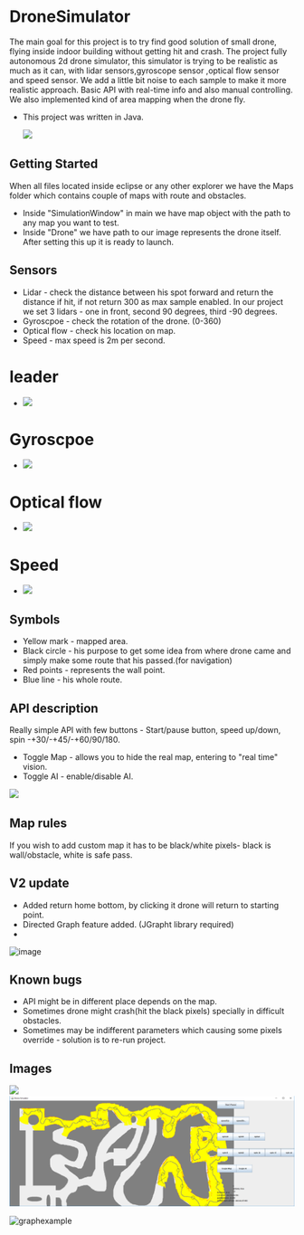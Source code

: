 # DroneSimulator

The main goal for this project is to try find good solution of small drone, flying inside indoor building without getting hit and crash.
The project fully autonomous 2d drone simulator, this simulator is trying to be realistic as much as it can, with lidar sensors,gyroscope sensor ,optical flow sensor and speed sensor.
We add a little bit noise to each sample to make it more realistic approach.
Basic API with real-time info and also manual controlling.
We also implemented kind of area mapping when the drone fly.
* This project was written in Java.
  
  ![](https://www.extremefliers.com/wp-content/uploads/2021/12/how-to-program-a-drone11.jpeg)                       
  
## Getting Started

When all files located inside eclipse or any other explorer we have the Maps folder which contains couple of maps with route and obstacles.
- Inside "SimulationWindow" in main we have map object with the path to any map you want to test.
- Inside "Drone" we have path to our image represents the drone itself.
After setting this up it is ready to launch.

## Sensors
- Lidar - check the distance between his spot forward and return the distance if hit, if not return 300 as max sample enabled.
In our project we set 3 lidars - one in front, second 90 degrees, third -90 degrees.
- Gyroscpoe - check the rotation of the drone. (0-360)
- Optical flow - check his location on map.
- Speed - max speed is 2m per second.

# leader
- ![](https://cdn.sick.com/media/895/0/70/770/IM0090770.png)

# Gyroscpoe
- ![](https://www.bhphotovideo.com/images/images500x500/hubsan_zino000_06_gyroscope_module_for_h117s_1496876.jpg)

# Optical flow 
- ![](https://i.stack.imgur.com/S1APo.jpg)

# Speed
- ![](https://cdn-global-hk.hobbyking.com/media/catalog/product/cache/4/image/660x415/17f82f742ffe127f42dca9de82fb58b1/legacy/catalog/110366.jpg)


## Symbols 
- Yellow mark - mapped area.
- Black circle - his purpose to get some idea from where drone came and simply make some route that his passed.(for navigation)
- Red points - represents the wall point.
- Blue line - his whole route.

## API description
Really simple API with few buttons -
Start/pause button, speed up/down, spin -+30/-+45/-+60/90/180.
- Toggle Map - allows you to hide the real map, entering to "real time" vision.
- Toggle AI - enable/disable AI.

![](https://res.cloudinary.com/crunchbase-production/image/upload/c_lpad,f_auto,q_auto:eco,dpr_1/lywumalmsvcgb6yrtbvo)

## Map rules
If you wish to add custom map it has to be black/white pixels- black is wall/obstacle, white is safe pass.

## V2 update
- Added return home bottom, by clicking it drone will return to starting point.
- Directed Graph feature added. (JGrapht library required)
- 
![image](https://m.media-amazon.com/images/I/61OQEmuM6hL._AC_SY355_.jpg)

## Known bugs
- API might be in different place depends on the map.
- Sometimes drone might crash(hit the black pixels) specially in difficult obstacles.
- Sometimes may be indifferent parameters which causing some pixels override - solution is to re-run project.

## Images
![](https://i.imgur.com/lweL2Fp.png)
![](https://github.com/ahmadabed1/DroneSimulator/blob/main/Images/Image3.png?raw=true)

![graphexample](https://user-images.githubusercontent.com/28596354/60256218-cc095680-98d9-11e9-8ab4-70c00e863df8.png)
